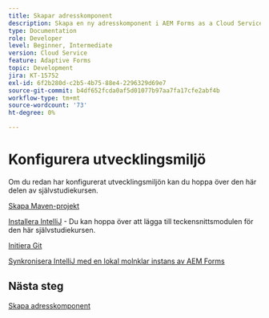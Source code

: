 ```yaml
---
title: Skapar adresskomponent
description: Skapa en ny adresskomponent i AEM Forms as a Cloud Service
type: Documentation
role: Developer
level: Beginner, Intermediate
version: Cloud Service
feature: Adaptive Forms
topic: Development
jira: KT-15752
exl-id: 6f2b280d-c2b5-4b75-88e4-2296329d69e7
source-git-commit: b4df652fcda0af5d01077b97aa7fa17cfe2abf4b
workflow-type: tm+mt
source-wordcount: '73'
ht-degree: 0%

---
```


# Konfigurera utvecklingsmiljö

Om du redan har konfigurerat utvecklingsmiljön kan du hoppa över den här delen av självstudiekursen.

[Skapa Maven-projekt](https://experienceleague.adobe.com/en/docs/experience-manager-learn/cloud-service/forms/developing-for-cloud-service/getting-started)

[Installera IntelliJ](https://experienceleague.adobe.com/en/docs/experience-manager-learn/cloud-service/forms/developing-for-cloud-service/intellij-set-up) - Du kan hoppa över att lägga till teckensnittsmodulen för den här självstudiekursen.

[Initiera Git](https://experienceleague.adobe.com/en/docs/experience-manager-learn/cloud-service/forms/developing-for-cloud-service/setup-git)

[Synkronisera IntelliJ med en lokal molnklar instans av AEM Forms](https://experienceleague.adobe.com/en/docs/experience-manager-learn/cloud-service/forms/developing-for-cloud-service/intellij-and-aem-sync)

## Nästa steg

[Skapa adresskomponent](./creating-address-component.md)
